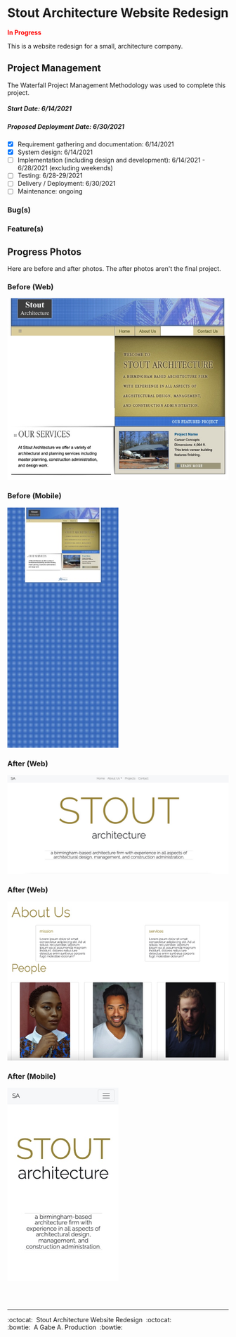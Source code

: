 # Stout Architecture Website Redesign

<span style="color: red">**In Progress**</span>

<!-- [http://stoutarchitecture.com] -->

This is a website redesign for a small, architecture company.

## Project Management

The Waterfall Project Management Methodology was used to complete this project.

##### Start Date: 6/14/2021

##### Proposed Deployment Date: 6/30/2021

- [x] Requirement gathering and documentation: 6/14/2021
- [x] System design: 6/14/2021
- [ ] Implementation (including design and development): 6/14/2021 - 6/28/2021 (excluding weekends)
- [ ] Testing: 6/28-29/2021
- [ ] Delivery / Deployment: 6/30/2021
- [ ] Maintenance: ongoing

### Bug(s)

### Feature(s)

## Progress Photos

Here are before and after photos. The after photos aren't the final project.

### Before (Web)
<kbd>![Web photo before redesign](src/images/readme/before_web.jpg)</kbd>

### Before (Mobile)
<kbd>![Mobile photo before redesign](src/images/readme/before_mobile.jpg)</kbd>

### After (Web)
<kbd>![Web photo after redesign](src/images/readme/after_web1.jpg)</kbd>

### After (Web)
<kbd>![Web photo after redesign](src/images/readme/after_web2.jpg)</kbd>

### After (Mobile)
<kbd>![Mobile photo after redesign](src/images/readme/after_mobile.jpg)</kbd>

<br/>
<br/>

---

:octocat:&nbsp;&nbsp;Stout Architecture Website Redesign&nbsp;&nbsp;:octocat: <br/>
:bowtie:&nbsp;&nbsp;A Gabe A. Production&nbsp;&nbsp;:bowtie:
